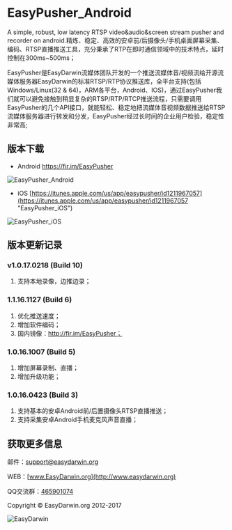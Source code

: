 # EasyPusher_Android
A simple, robust, low latency RTSP video&audio&screen stream pusher and recorder on android.精炼、稳定、高效的安卓前/后摄像头/手机桌面屏幕采集、编码、RTSP直播推送工具，充分秉承了RTP在即时通信领域中的技术特点，延时控制在300ms~500ms；

EasyPusher是EasyDarwin流媒体团队开发的一个推送流媒体音/视频流给开源流媒体服务器EasyDarwin的标准RTSP/RTP协议推送库，全平台支持(包括Windows/Linux(32 & 64)，ARM各平台，Android、IOS)，通过EasyPusher我们就可以避免接触到稍显复杂的RTSP/RTP/RTCP推送流程，只需要调用EasyPusher的几个API接口，就能轻松、稳定地把流媒体音视频数据推送给RTSP流媒体服务器进行转发和分发，EasyPusher经过长时间的企业用户检验，稳定性非常高;

## 版本下载 ##

- Android [https://fir.im/EasyPusher ](https://fir.im/EasyPusher "EasyPusher_Android")

![EasyPusher_Android](http://www.easydarwin.org/skin/bs/images/app/EasyPusher_AN.png)

- iOS [https://itunes.apple.com/us/app/easypusher/id1211967057](https://itunes.apple.com/us/app/easypusher/id1211967057 "EasyPusher_iOS")

![EasyPusher_iOS](http://www.easydarwin.org/skin/bs/images/app/EasyPusher_iOS.png)

## 版本更新记录 ##
### v1.0.17.0218 (Build 10) ###
1. 支持本地录像，边推边录；

### 1.1.16.1127 (Build 6) ###
1. 优化推送速度；
1. 增加软件编码；
1. 国内镜像：http://fir.im/EasyPusher；

### 1.0.16.1007 (Build 5) ###
1. 增加屏幕录制、直播；
1. 增加升级功能；

### 1.0.16.0423 (Build 3) ###
1. 支持基本的安卓Android前/后置摄像头RTSP直播推送；
1. 支持采集安卓Android手机麦克风声音直播；

## 获取更多信息 ##

邮件：[support@easydarwin.org](mailto:support@easydarwin.org) 

WEB：[www.EasyDarwin.org](http://www.easydarwin.org)

QQ交流群：[465901074](http://jq.qq.com/?_wv=1027&k=2G045mo "EasyPusher & EasyRTSPClient")

Copyright &copy; EasyDarwin.org 2012-2017

![EasyDarwin](http://www.easydarwin.org/skin/easydarwin/images/wx_qrcode.jpg)
